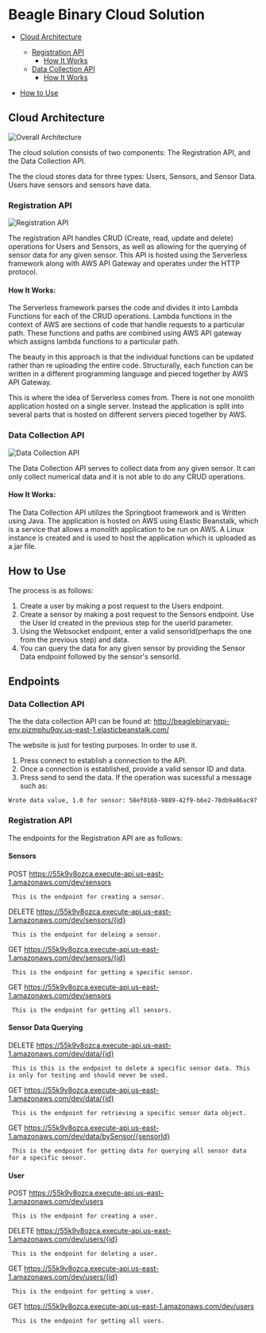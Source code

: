 # Beagle Binary Cloud Solution 
- [Cloud Architecture](#cloud-architecture)

  * [Registration API](#registration-api)
    + [How It Works](#how-it-works)
  * [Data Collection API](#data-collection-api)
    + [How It Works](#how-it-works-1)
    
- [How to Use](#how-to-use)


<!-- > This is a fixture to test heading levels -->


## Cloud Architecture

![Overall Architecture](https://github.gatech.edu/amirshafii3/BeagleBinary/blob/master/Cloud/Images/Cloud%20Architecture.png)

The cloud solution consists of two components: The Registration API, and the Data Collection API.

The the cloud stores data for three types: Users, Sensors, and Sensor Data. Users have sensors and sensors have data.



### Registration API

![Registration API](https://github.gatech.edu/amirshafii3/BeagleBinary/blob/master/Cloud/Images/Registration%20API.png)

The registration API handles CRUD (Create, read, update and delete) operations for Users and Sensors, as well as allowing for the querying of sensor data for any given sensor. This API is hosted using the Serverless framework along with AWS API Gateway and operates under the HTTP protocol. 


#### How It Works:
The Serverless framework parses the code and divides it into Lambda Functions for each of the CRUD operations. Lambda functions in the context of AWS are sections of code that handle requests to a particular path. These functions and paths are combined using AWS API gateway which assigns lambda functions to a particular path. 

The beauty in this approach is that the individual functions can be updated rather than re uploading the entire code. Structurally, each function can be written in a different programming language and pieced together by AWS API Gateway.

This is where the idea of Serverless comes from. There is not one monolith application hosted on a single server. Instead the application is split into several parts that is hosted on different servers pieced together by AWS.





### Data Collection API
![Data Collection API](https://github.gatech.edu/amirshafii3/BeagleBinary/blob/master/Cloud/Images/Data%20Creation%20API.png)

The Data Collection API serves to collect data from any given sensor. It can only collect numerical data and it is not able to do any CRUD operations. 

#### How It Works:
The Data Collection API utilizes the Springboot framework and is Written using Java. The application is hosted on AWS using Elastic Beanstalk, which is a service that allows a monolith application to be run on AWS. A Linux instance is created and is used to host the application which is uploaded as a.jar file. 




## How to Use
The process is as follows:
1. Create a user by making a post request to the Users endpoint. 
2. Create a sensor by making a post request to the Sensors endpoint. Use the User Id created in the previous step for the userId parameter.
3. Using the Websocket endpoint, enter a valid sensorId(perhaps the one from the previous step) and data.
4. You can query the data for any given sensor by providing the Sensor Data endpoint followed by the sensor's sensorId.

## Endpoints
### Data Collection API
The the data collection API can be found at:
http://beaglebinaryapi-env.pizmphu9qv.us-east-1.elasticbeanstalk.com/

The website is just for testing purposes. In order to use it.
1. Press connect to establish a connection to the API.
2. Once a connection is established, provide a valid sensor ID and data.
3. Press send to send the data. If the operation was sucessful a message such as:

```
Wrote data value, 1.0 for sensor: 58ef016b-9889-42f9-b6e2-78db9a86ac97
```

### Registration API

The endpoints for the Registration API are as follows:
  #### Sensors
  POST https://55k9v8ozca.execute-api.us-east-1.amazonaws.com/dev/sensors
  
     This is the endpoint for creating a sensor.
     
  DELETE https://55k9v8ozca.execute-api.us-east-1.amazonaws.com/dev/sensors/{id}
  
     This is the endpoint for deleing a sensor.
     
  GET https://55k9v8ozca.execute-api.us-east-1.amazonaws.com/dev/sensors/{id}
  
     This is the endpoint for getting a specific sensor.
     
  GET https://55k9v8ozca.execute-api.us-east-1.amazonaws.com/dev/sensors
  
     This is the endpoint for getting all sensors.
  
  #### Sensor Data Querying
  DELETE https://55k9v8ozca.execute-api.us-east-1.amazonaws.com/dev/data/{id}
  
     This is this is the endpoint to delete a specific sensor data. This is only for testing and should never be used.
     
  GET https://55k9v8ozca.execute-api.us-east-1.amazonaws.com/dev/data/{id}
  
     This is the endpoint for retrieving a specific sensor data object.
     
  GET https://55k9v8ozca.execute-api.us-east-1.amazonaws.com/dev/data/bySensor/{sensorId}
  
     This is the endpoint for getting data for querying all sensor data for a specific sensor.
  
  #### User
  POST https://55k9v8ozca.execute-api.us-east-1.amazonaws.com/dev/users
  
     This is the endpoint for creating a user.
     
  DELETE https://55k9v8ozca.execute-api.us-east-1.amazonaws.com/dev/users/{id}
  
     This is the endpoint for deleting a user.
     
  GET https://55k9v8ozca.execute-api.us-east-1.amazonaws.com/dev/users/{id}
  
     This is the endpoint for getting a user.
     
  GET https://55k9v8ozca.execute-api.us-east-1.amazonaws.com/dev/users
  
     This is the endpoint for getting all users.

